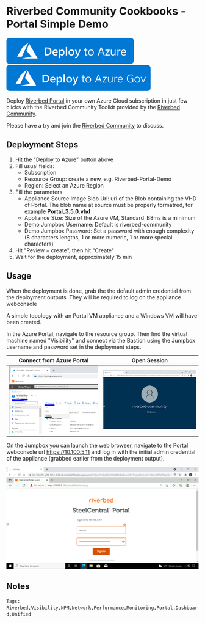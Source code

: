 # Riverbed Community Cookbooks - Portal Simple Demo

[![Deploy to Azure](https://raw.githubusercontent.com/Azure/azure-quickstart-templates/master/1-CONTRIBUTION-GUIDE/images/deploytoazure.svg?sanitize=true)](https://portal.azure.com/#create/Microsoft.Template/uri/https%3A%2F%2Fraw.githubusercontent.com%2Friverbed%2FRiverbed-Community-Toolkit%2Fmaster%2FPortal%2FAzure-Cloud-Cookbooks%2F101-portal-simple-demo%2Fazuredeploy.json) [![Deploy to Azure Gov](https://raw.githubusercontent.com/Azure/azure-quickstart-templates/master/1-CONTRIBUTION-GUIDE/images/deploytoazuregov.svg?sanitize=true)](https://portal.azure.us/#create/Microsoft.Template/uri/https%3A%2F%2Fraw.githubusercontent.com%2Friverbed%2FRiverbed-Community-Toolkit%2Fmaster%2FPortal%2FAzure-Cloud-Cookbooks%2F101-portal-simple-demo%2Fazuredeploy.json)

Deploy [Riverbed Portal](https://www.riverbed.com/products/npm/portal) in your own Azure Cloud subscription in just few clicks with the Riverbed Community Toolkit provided by the [Riverbed Community](https://community.riverbed.com/).

Please have a try and join the [Riverbed Community](https://community.riverbed.com/) to discuss.

## Deployment Steps

1. Hit the "Deploy to Azure" button above
2. Fill usual fields:
    - Subscription
    - Resource Group: create a new, e.g. Riverbed-Portal-Demo
    - Region: Select an Azure Region
3. Fill the parameters
    - Appliance Source Image Blob Uri: uri of the Blob containing the VHD of Portal. The blob name at source must be properly formatred, for example **Portal_3.5.0.vhd**
    - Appliance Size: Size of the Azure VM, Standard_B8ms is a minimum
    - Demo Jumpbox Username: Default is riverbed-community
    - Demo Jumpbox Password: Set a password with enough complexity (8 characters lengths, 1 or more numeric, 1 or more special characters)
4. Hit "Review + create", then hit "Create"
5. Wait for the deployment, approximately 15 min

## Usage

When the deployment is done, grab the the default admin credential from the deployment outputs. They will be required to log on the appliance webconsole

A simple topology with an Portal VM appliance and a Windows VM will have been created.

In the Azure Portal, navigate to the resource group. Then find the virtual machine named "Visibility" and connect via the Bastion using the Jumpbox username and password set in the deployment steps.

| Connect from Azure Portal | Open Session| 
| --- | --- |
![Bastion](images/visibility-connect-bastion.png) | ![Session](images/visibility-bastion-session.png)

On the Jumpbox you can launch the web browser, navigate to the Portal webconsole url https://10.100.5.11 and log in with the initial admin credential of the appliance (grabbed earlier from the deployment output).

![Portal Cloudy](images/visibility-potal-login.png)

## Notes

`Tags: Riverbed,Visibility,NPM,Network,Performance,Monitoring,Portal,Dashboard,Unified`
